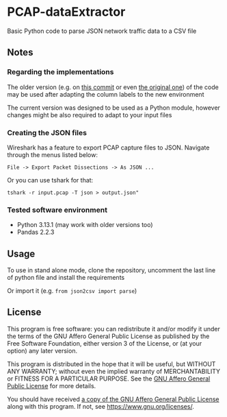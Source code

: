 # PCAP-dataExtractor

Basic Python code to parse JSON network traffic data to a CSV file

## Notes

### Regarding the implementations

The older version (e.g. on [this commit](https://github.com/oliveiraleo/PCAP-dataExtractor/blob/a6d697ed9eff5fbc10d9831ad1b31af76d8aee3a/json2csv.py) or even [the original one](https://github.com/abhiverma866/PCAP-dataExtractor)) of the code may be used after adapting the column labels to the new environment

The current version was designed to be used as a Python module, however changes might be also required to adapt to your input files

### Creating the JSON files

Wireshark has a feature to export PCAP capture files to JSON. Navigate through the menus listed below:

`File -> Export Packet Dissections -> As JSON ...`

Or you can use tshark for that:

```
tshark -r input.pcap -T json > output.json"
```

### Tested software environment

- Python 3.13.1 (may work with older versions too)
- Pandas 2.2.3

## Usage

To use in stand alone mode, clone the repository, uncomment the last line of python file and install the requirements

Or import it (e.g. `from json2csv import parse`)

## License

This program is free software: you can redistribute it and/or modify it under the terms of the GNU Affero General Public License as published by the Free Software Foundation, either version 3 of the License, or (at your option) any later version.

This program is distributed in the hope that it will be useful, but WITHOUT ANY WARRANTY; without even the implied warranty of MERCHANTABILITY or FITNESS FOR A PARTICULAR PURPOSE. See the [GNU Affero General Public License](https://www.gnu.org/licenses/agpl-3.0.html) for more details.

You should have received [a copy of the GNU Affero General Public License](./LICENSE) along with this program. If not, see <https://www.gnu.org/licenses/>.
